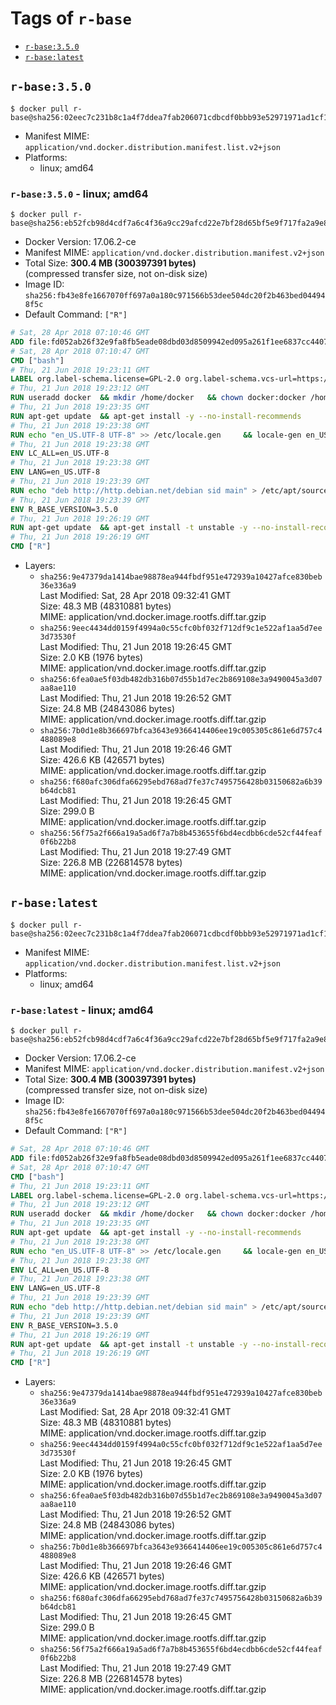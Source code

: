 <!-- THIS FILE IS GENERATED VIA './update-remote.sh' -->

# Tags of `r-base`

-	[`r-base:3.5.0`](#r-base350)
-	[`r-base:latest`](#r-baselatest)

## `r-base:3.5.0`

```console
$ docker pull r-base@sha256:02eec7c231b8c1a4f7ddea7fab206071cdbcdf0bbb93e52971971ad1cf15649c
```

-	Manifest MIME: `application/vnd.docker.distribution.manifest.list.v2+json`
-	Platforms:
	-	linux; amd64

### `r-base:3.5.0` - linux; amd64

```console
$ docker pull r-base@sha256:eb52fcb98d4cdf7a6c4f36a9cc29afcd22e7bf28d65bf5e9f717fa2a9e8b7c29
```

-	Docker Version: 17.06.2-ce
-	Manifest MIME: `application/vnd.docker.distribution.manifest.v2+json`
-	Total Size: **300.4 MB (300397391 bytes)**  
	(compressed transfer size, not on-disk size)
-	Image ID: `sha256:fb43e8fe1667070ff697a0a180c971566b53dee504dc20f2b463bed044948f5c`
-	Default Command: `["R"]`

```dockerfile
# Sat, 28 Apr 2018 07:10:46 GMT
ADD file:fd052ab26f32e9fa8fb5eade08dbd03d8509942ed095a261f1ee6837cc440712 in / 
# Sat, 28 Apr 2018 07:10:47 GMT
CMD ["bash"]
# Thu, 21 Jun 2018 19:23:11 GMT
LABEL org.label-schema.license=GPL-2.0 org.label-schema.vcs-url=https://github.com/rocker-org/r-base org.label-schema.vendor=Rocker Project maintainer=Dirk Eddelbuettel <edd@debian.org>
# Thu, 21 Jun 2018 19:23:12 GMT
RUN useradd docker 	&& mkdir /home/docker 	&& chown docker:docker /home/docker 	&& addgroup docker staff
# Thu, 21 Jun 2018 19:23:35 GMT
RUN apt-get update 	&& apt-get install -y --no-install-recommends 		ed 		less 		locales 		vim-tiny 		wget 		ca-certificates 		fonts-texgyre 	&& rm -rf /var/lib/apt/lists/*
# Thu, 21 Jun 2018 19:23:38 GMT
RUN echo "en_US.UTF-8 UTF-8" >> /etc/locale.gen 	&& locale-gen en_US.utf8 	&& /usr/sbin/update-locale LANG=en_US.UTF-8
# Thu, 21 Jun 2018 19:23:38 GMT
ENV LC_ALL=en_US.UTF-8
# Thu, 21 Jun 2018 19:23:38 GMT
ENV LANG=en_US.UTF-8
# Thu, 21 Jun 2018 19:23:39 GMT
RUN echo "deb http://http.debian.net/debian sid main" > /etc/apt/sources.list.d/debian-unstable.list         && echo 'APT::Default-Release "testing";' > /etc/apt/apt.conf.d/default
# Thu, 21 Jun 2018 19:23:39 GMT
ENV R_BASE_VERSION=3.5.0
# Thu, 21 Jun 2018 19:26:19 GMT
RUN apt-get update 	&& apt-get install -t unstable -y --no-install-recommends 		littler                 r-cran-littler                 r-cran-stringr 		r-base=${R_BASE_VERSION}-* 		r-base-dev=${R_BASE_VERSION}-* 		r-recommended=${R_BASE_VERSION}-*         && echo 'options(repos = c(CRAN = "https://cloud.r-project.org/"))' >> /etc/R/Rprofile.site         && echo 'source("/etc/R/Rprofile.site")' >> /etc/littler.r 	&& ln -s /usr/lib/R/site-library/littler/examples/install.r /usr/local/bin/install.r 	&& ln -s /usr/lib/R/site-library/littler/examples/install2.r /usr/local/bin/install2.r 	&& ln -s /usr/lib/R/site-library/littler/examples/installGithub.r /usr/local/bin/installGithub.r 	&& ln -s /usr/lib/R/site-library/littler/examples/testInstalled.r /usr/local/bin/testInstalled.r 	&& install.r docopt 	&& rm -rf /tmp/downloaded_packages/ /tmp/*.rds 	&& rm -rf /var/lib/apt/lists/*
# Thu, 21 Jun 2018 19:26:19 GMT
CMD ["R"]
```

-	Layers:
	-	`sha256:9e47379da1414bae98878ea944fbdf951e472939a10427afce830beb36e336a9`  
		Last Modified: Sat, 28 Apr 2018 09:32:41 GMT  
		Size: 48.3 MB (48310881 bytes)  
		MIME: application/vnd.docker.image.rootfs.diff.tar.gzip
	-	`sha256:9eec4434dd0159f4994a0c55cfc0bf032f712df9c1e522af1aa5d7ee3d73530f`  
		Last Modified: Thu, 21 Jun 2018 19:26:45 GMT  
		Size: 2.0 KB (1976 bytes)  
		MIME: application/vnd.docker.image.rootfs.diff.tar.gzip
	-	`sha256:6fea0ae5f03db482db316b07d55b1d7ec2b869108e3a9490045a3d07aa8ae110`  
		Last Modified: Thu, 21 Jun 2018 19:26:52 GMT  
		Size: 24.8 MB (24843086 bytes)  
		MIME: application/vnd.docker.image.rootfs.diff.tar.gzip
	-	`sha256:7b0d1e8b366697bfca3643e9366414406ee19c005305c861e6d757c4488089e8`  
		Last Modified: Thu, 21 Jun 2018 19:26:46 GMT  
		Size: 426.6 KB (426571 bytes)  
		MIME: application/vnd.docker.image.rootfs.diff.tar.gzip
	-	`sha256:f680afc306dfa66295ebd768ad7fe37c7495756428b03150682a6b39b64dcb81`  
		Last Modified: Thu, 21 Jun 2018 19:26:45 GMT  
		Size: 299.0 B  
		MIME: application/vnd.docker.image.rootfs.diff.tar.gzip
	-	`sha256:56f75a2f666a19a5ad6f7a7b8b453655f6bd4ecdbb6cde52cf44feaf0f6b22b8`  
		Last Modified: Thu, 21 Jun 2018 19:27:49 GMT  
		Size: 226.8 MB (226814578 bytes)  
		MIME: application/vnd.docker.image.rootfs.diff.tar.gzip

## `r-base:latest`

```console
$ docker pull r-base@sha256:02eec7c231b8c1a4f7ddea7fab206071cdbcdf0bbb93e52971971ad1cf15649c
```

-	Manifest MIME: `application/vnd.docker.distribution.manifest.list.v2+json`
-	Platforms:
	-	linux; amd64

### `r-base:latest` - linux; amd64

```console
$ docker pull r-base@sha256:eb52fcb98d4cdf7a6c4f36a9cc29afcd22e7bf28d65bf5e9f717fa2a9e8b7c29
```

-	Docker Version: 17.06.2-ce
-	Manifest MIME: `application/vnd.docker.distribution.manifest.v2+json`
-	Total Size: **300.4 MB (300397391 bytes)**  
	(compressed transfer size, not on-disk size)
-	Image ID: `sha256:fb43e8fe1667070ff697a0a180c971566b53dee504dc20f2b463bed044948f5c`
-	Default Command: `["R"]`

```dockerfile
# Sat, 28 Apr 2018 07:10:46 GMT
ADD file:fd052ab26f32e9fa8fb5eade08dbd03d8509942ed095a261f1ee6837cc440712 in / 
# Sat, 28 Apr 2018 07:10:47 GMT
CMD ["bash"]
# Thu, 21 Jun 2018 19:23:11 GMT
LABEL org.label-schema.license=GPL-2.0 org.label-schema.vcs-url=https://github.com/rocker-org/r-base org.label-schema.vendor=Rocker Project maintainer=Dirk Eddelbuettel <edd@debian.org>
# Thu, 21 Jun 2018 19:23:12 GMT
RUN useradd docker 	&& mkdir /home/docker 	&& chown docker:docker /home/docker 	&& addgroup docker staff
# Thu, 21 Jun 2018 19:23:35 GMT
RUN apt-get update 	&& apt-get install -y --no-install-recommends 		ed 		less 		locales 		vim-tiny 		wget 		ca-certificates 		fonts-texgyre 	&& rm -rf /var/lib/apt/lists/*
# Thu, 21 Jun 2018 19:23:38 GMT
RUN echo "en_US.UTF-8 UTF-8" >> /etc/locale.gen 	&& locale-gen en_US.utf8 	&& /usr/sbin/update-locale LANG=en_US.UTF-8
# Thu, 21 Jun 2018 19:23:38 GMT
ENV LC_ALL=en_US.UTF-8
# Thu, 21 Jun 2018 19:23:38 GMT
ENV LANG=en_US.UTF-8
# Thu, 21 Jun 2018 19:23:39 GMT
RUN echo "deb http://http.debian.net/debian sid main" > /etc/apt/sources.list.d/debian-unstable.list         && echo 'APT::Default-Release "testing";' > /etc/apt/apt.conf.d/default
# Thu, 21 Jun 2018 19:23:39 GMT
ENV R_BASE_VERSION=3.5.0
# Thu, 21 Jun 2018 19:26:19 GMT
RUN apt-get update 	&& apt-get install -t unstable -y --no-install-recommends 		littler                 r-cran-littler                 r-cran-stringr 		r-base=${R_BASE_VERSION}-* 		r-base-dev=${R_BASE_VERSION}-* 		r-recommended=${R_BASE_VERSION}-*         && echo 'options(repos = c(CRAN = "https://cloud.r-project.org/"))' >> /etc/R/Rprofile.site         && echo 'source("/etc/R/Rprofile.site")' >> /etc/littler.r 	&& ln -s /usr/lib/R/site-library/littler/examples/install.r /usr/local/bin/install.r 	&& ln -s /usr/lib/R/site-library/littler/examples/install2.r /usr/local/bin/install2.r 	&& ln -s /usr/lib/R/site-library/littler/examples/installGithub.r /usr/local/bin/installGithub.r 	&& ln -s /usr/lib/R/site-library/littler/examples/testInstalled.r /usr/local/bin/testInstalled.r 	&& install.r docopt 	&& rm -rf /tmp/downloaded_packages/ /tmp/*.rds 	&& rm -rf /var/lib/apt/lists/*
# Thu, 21 Jun 2018 19:26:19 GMT
CMD ["R"]
```

-	Layers:
	-	`sha256:9e47379da1414bae98878ea944fbdf951e472939a10427afce830beb36e336a9`  
		Last Modified: Sat, 28 Apr 2018 09:32:41 GMT  
		Size: 48.3 MB (48310881 bytes)  
		MIME: application/vnd.docker.image.rootfs.diff.tar.gzip
	-	`sha256:9eec4434dd0159f4994a0c55cfc0bf032f712df9c1e522af1aa5d7ee3d73530f`  
		Last Modified: Thu, 21 Jun 2018 19:26:45 GMT  
		Size: 2.0 KB (1976 bytes)  
		MIME: application/vnd.docker.image.rootfs.diff.tar.gzip
	-	`sha256:6fea0ae5f03db482db316b07d55b1d7ec2b869108e3a9490045a3d07aa8ae110`  
		Last Modified: Thu, 21 Jun 2018 19:26:52 GMT  
		Size: 24.8 MB (24843086 bytes)  
		MIME: application/vnd.docker.image.rootfs.diff.tar.gzip
	-	`sha256:7b0d1e8b366697bfca3643e9366414406ee19c005305c861e6d757c4488089e8`  
		Last Modified: Thu, 21 Jun 2018 19:26:46 GMT  
		Size: 426.6 KB (426571 bytes)  
		MIME: application/vnd.docker.image.rootfs.diff.tar.gzip
	-	`sha256:f680afc306dfa66295ebd768ad7fe37c7495756428b03150682a6b39b64dcb81`  
		Last Modified: Thu, 21 Jun 2018 19:26:45 GMT  
		Size: 299.0 B  
		MIME: application/vnd.docker.image.rootfs.diff.tar.gzip
	-	`sha256:56f75a2f666a19a5ad6f7a7b8b453655f6bd4ecdbb6cde52cf44feaf0f6b22b8`  
		Last Modified: Thu, 21 Jun 2018 19:27:49 GMT  
		Size: 226.8 MB (226814578 bytes)  
		MIME: application/vnd.docker.image.rootfs.diff.tar.gzip
